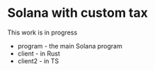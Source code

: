 # Solana with custom tax

This work is in progress

* program - the main Solana program
* client - in Rust
* client2 - in TS

